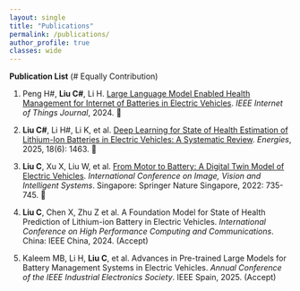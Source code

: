 ```yaml
---
layout: single
title: "Publications"
permalink: /publications/
author_profile: true
classes: wide
---
```


**Publication List** (# Equally Contribution)

1. Peng H#, **Liu C#**, Li H. [Large Language Model Enabled Health Management for Internet of Batteries in Electric Vehicles](https://ieeexplore.ieee.org/abstract/document/10788706). *IEEE Internet of Things Journal*, 2024. 🔗

2. **Liu C#**, Li H#, Li K, et al. [Deep Learning for State of Health Estimation of Lithium-Ion Batteries in Electric Vehicles: A Systematic Review](https://www.mdpi.com/1996-1073/18/6/1463). *Energies*, 2025, 18(6): 1463. 🔗

3. **Liu C**, Xu X, Liu W, et al. [From Motor to Battery: A Digital Twin Model of Electric Vehicles](https://link.springer.com/chapter/10.1007/978-981-99-0923-0_73). *International Conference on Image, Vision and Intelligent Systems*. Singapore: Springer Nature Singapore, 2022: 735-745. 🔗

4. **Liu C**, Chen X, Zhu Z et al. A Foundation Model for State of Health Prediction of Lithium-ion Battery in Electric Vehicles. *International Conference on High Performance Computing and Communications*. China: IEEE China, 2024. (Accept)

5. Kaleem MB, Li H, **Liu C**, et al. Advances in Pre-trained Large Models for Battery Management Systems in Electric Vehicles. *Annual Conference of the IEEE Industrial Electronics Society*. IEEE Spain, 2025. (Accept)
